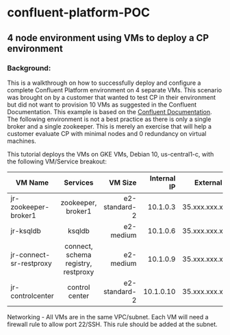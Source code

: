 # confluent-platform-POC
## 4 node environment using VMs to deploy a CP environment


### Background:
This is a walkthrough on how to successfully deploy and configure a complete Confluent Platform environment on 4 separate VMs.   This scenario was brought on by a customer that wanted to test CP in their environment but did not want to provision 10 VMs as suggested in the Confluent Documentation.  This example is based on the [Confluent Documentation](https://docs.confluent.io/platform/current/installation/installing_cp/deb-ubuntu.html).
The following environment is not a best practice as there is only a single broker and a single zookeeper.  This is merely an exercise that will help a customer evaluate CP with minimal nodes and 0 redundancy on virtual machines.  

This tutorial deploys the VMs on GKE VMs, Debian 10, us-central1-c, with the following VM/Service breakout:

| VM Name                 | Services           |      VM Size  | Internal IP | External IP |
| ----------------------- |:------------------:| -------------:| -----------:| -----------:|
| jr-zookeeper-broker1    | zookeeper, broker1 | e2-standard-2 | 10.1.0.3   | 35.xxx.xxx.xxx
| jr-ksqldb               | ksqldb             |   e2-medium   | 10.1.0.6 | 35.xxx.xxx.xxx |
| jr-connect-sr-restproxy | connect, schema registry, restproxy|    e2-medium  | 10.1.0.9 | 35.xxx.xxx.xxx |
| jr-controlcenter        | control center     | e2-standard-2 | 10.1.0.10 | 35.xxx.xxx.xxx |

Networking - All VMs are in the same VPC/subnet.  Each VM will need a firewall rule to allow port 22/SSH.  This rule should be added at the subnet.

